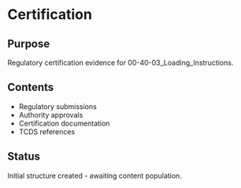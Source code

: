 # Certification

## Purpose
Regulatory certification evidence for 00-40-03_Loading_Instructions.

## Contents
- Regulatory submissions
- Authority approvals
- Certification documentation
- TCDS references

## Status
Initial structure created - awaiting content population.
